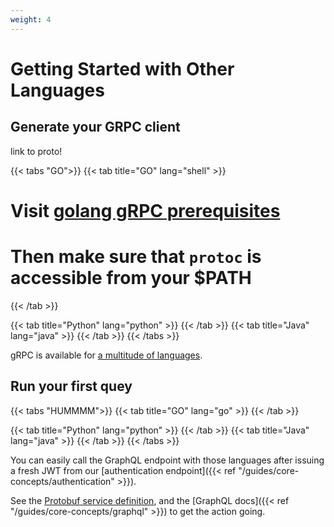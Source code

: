 ```yaml
---
weight: 4
---
```


# Getting Started with Other Languages

## Generate your GRPC client

link to proto!

{{< tabs "GO">}}
{{< tab title="GO" lang="shell" >}}
# Visit [golang gRPC prerequisites](https://grpc.io/docs/quickstart/go.html#prerequisites)
# Then make sure that `protoc` is accessible from your $PATH

{{< /tab >}}

{{< tab title="Python" lang="python" >}}
{{< /tab >}}
{{< tab title="Java" lang="java" >}}
{{< /tab >}}
{{< /tabs >}}

gRPC is available for [a multitude of languages](https://grpc.io/docs/quickstart/).


## Run your first quey

{{< tabs "HUMMMM">}}
{{< tab title="GO" lang="go" >}}
{{< /tab >}}

{{< tab title="Python" lang="python" >}}
{{< /tab >}}
{{< tab title="Java" lang="java" >}}
{{< /tab >}}
{{< /tabs >}}


You can easily call the GraphQL endpoint with those languages after issuing a fresh JWT from our [authentication endpoint]({{< ref "/guides/core-concepts/authentication" >}}).

See the [Protobuf service definition](https://github.com/dfuse-io/graphql-over-grpc/blob/master/graphql/graphql.proto), and the [GraphQL docs]({{< ref "/guides/core-concepts/graphql" >}}) to get the action going.
